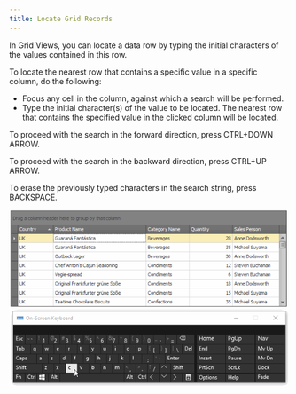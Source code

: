 ```yaml
---
title: Locate Grid Records
---
```

In Grid Views, you can locate a data row by typing the initial characters of the values contained in this row.

To locate the nearest row that contains a specific value in a specific column, do the following:
* Focus any cell in the column, against which a search will be performed.
* Type the initial character(s) of the value to be located. The nearest row that contains the specified value in the clicked column will be located.

To proceed with the search in the forward direction, press CTRL+DOWN ARROW.

To proceed with the search in the backward direction, press CTRL+UP ARROW.

To erase the previously typed characters in the search string, press BACKSPACE.

![IncrementalSearch_anim.gif](../../../images/Img2847.gif)